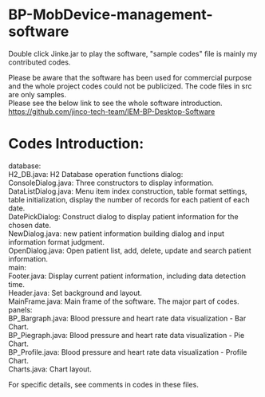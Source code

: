 # BP-MobDevice-management-software
Double click Jinke.jar to play the software, "sample codes" file is mainly my contributed codes.

Please be aware that the software has been used for commercial purpose and the whole project codes could not be publicized. The code files in src are only samples. \
Please see the below link to see the whole software introduction.
https://github.com/jinco-tech-team/IEM-BP-Desktop-Software

# Codes Introduction:
database:\
H2_DB.java: H2 Database operation functions
dialog:\
ConsoleDialog.java: Three constructors to display information.\
DataListDialog.java: Menu item index construction, table format settings, table initialization, display the number of records for each patient of each date.\
DatePickDialog: Construct dialog to display patient information for the chosen date.\
NewDialog.java: new patient information building dialog and input information format judgment.\
OpenDialog.java: Open patient list, add, delete, update and search patient information.\
main:\
Footer.java: Display current patient information, including data detection time.\
Header.java: Set background and layout.\
MainFrame.java: Main frame of the software. The major part of codes.\
panels:\
BP_Bargraph.java: Blood pressure and heart rate data visualization - Bar Chart.\
BP_Piegraph.java: Blood pressure and heart rate data visualization - Pie Chart.\
BP_Profile.java: Blood pressure and heart rate data visualization - Profile Chart.\
Charts.java: Chart layout.

For specific details, see comments in codes in these files.
